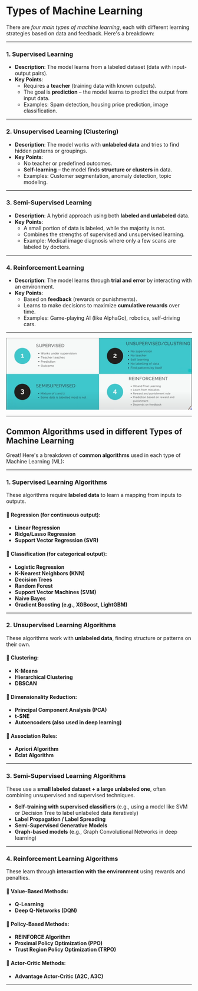 # Types of Machine Learning

There are *four main types of machine learning*, each with different learning strategies based on data and feedback. Here's a breakdown:

---

### **1. Supervised Learning**
- **Description**: The model learns from a labeled dataset (data with input-output pairs).
- **Key Points**:
  - Requires a **teacher** (training data with known outputs).
  - The goal is **prediction** – the model learns to predict the output from input data.
  - Examples: Spam detection, housing price prediction, image classification.
  
---

### **2. Unsupervised Learning (Clustering)**
- **Description**: The model works with **unlabeled data** and tries to find hidden patterns or groupings.
- **Key Points**:
  - No teacher or predefined outcomes.
  - **Self-learning** – the model finds **structure or clusters** in data.
  - Examples: Customer segmentation, anomaly detection, topic modeling.

---

### **3. Semi-Supervised Learning**
- **Description**: A hybrid approach using both **labeled and unlabeled** data.
- **Key Points**:
  - A small portion of data is labeled, while the majority is not.
  - Combines the strengths of supervised and unsupervised learning.
  - Example: Medical image diagnosis where only a few scans are labeled by doctors.

---

### **4. Reinforcement Learning**
- **Description**: The model learns through **trial and error** by interacting with an environment.
- **Key Points**:
  - Based on **feedback** (rewards or punishments).
  - Learns to make decisions to maximize **cumulative rewards** over time.
  - Examples: Game-playing AI (like AlphaGo), robotics, self-driving cars.

---

![ML Types](images/ml-types.png)

---

## Common Algorithms used in different Types of Machine Learning

Great! Here's a breakdown of **common algorithms** used in each type of Machine Learning (ML):

---

### **1. Supervised Learning Algorithms**
These algorithms require **labeled data** to learn a mapping from inputs to outputs.

#### 🔹 Regression (for continuous output):
- **Linear Regression**
- **Ridge/Lasso Regression**
- **Support Vector Regression (SVR)**

#### 🔹 Classification (for categorical output):
- **Logistic Regression**
- **K-Nearest Neighbors (KNN)**
- **Decision Trees**
- **Random Forest**
- **Support Vector Machines (SVM)**
- **Naive Bayes**
- **Gradient Boosting (e.g., XGBoost, LightGBM)**

---

### **2. Unsupervised Learning Algorithms**
These algorithms work with **unlabeled data**, finding structure or patterns on their own.

#### 🔹 Clustering:
- **K-Means**
- **Hierarchical Clustering**
- **DBSCAN**

#### 🔹 Dimensionality Reduction:
- **Principal Component Analysis (PCA)**
- **t-SNE**
- **Autoencoders (also used in deep learning)**

#### 🔹 Association Rules:
- **Apriori Algorithm**
- **Eclat Algorithm**

---

### **3. Semi-Supervised Learning Algorithms**
These use a **small labeled dataset + a large unlabeled one**, often combining unsupervised and supervised techniques.

- **Self-training with supervised classifiers** (e.g., using a model like SVM or Decision Tree to label unlabeled data iteratively)
- **Label Propagation / Label Spreading**
- **Semi-Supervised Generative Models**
- **Graph-based models** (e.g., Graph Convolutional Networks in deep learning)

---

### **4. Reinforcement Learning Algorithms**
These learn through **interaction with the environment** using rewards and penalties.

#### 🔹 Value-Based Methods:
- **Q-Learning**
- **Deep Q-Networks (DQN)**

#### 🔹 Policy-Based Methods:
- **REINFORCE Algorithm**
- **Proximal Policy Optimization (PPO)**
- **Trust Region Policy Optimization (TRPO)**

#### 🔹 Actor-Critic Methods:
- **Advantage Actor-Critic (A2C, A3C)**

---
